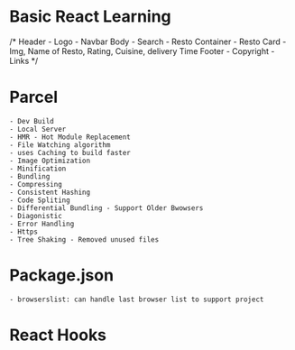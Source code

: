 # Basic React Learning
/*
Header
    - Logo 
    - Navbar
Body
    - Search
    - Resto Container
        - Resto Card
            - Img, Name of Resto, Rating, Cuisine, delivery Time
Footer
    - Copyright
    - Links
*/


# Parcel
    - Dev Build 
    - Local Server
    - HMR - Hot Module Replacement
    - File Watching algorithm
    - uses Caching to build faster
    - Image Optimization
    - Minification
    - Bundling
    - Compressing
    - Consistent Hashing
    - Code Spliting
    - Differential Bundling - Support Older Bwowsers
    - Diagonistic
    - Error Handling
    - Https
    - Tree Shaking - Removed unused files


# Package.json
    - browserslist: can handle last browser list to support project 

# React Hooks